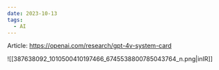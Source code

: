 ```yaml
---
date: 2023-10-13
tags:
  - AI
---
```

Article: https://openai.com/research/gpt-4v-system-card

![[387638092_1010500410197466_6745538800785043764_n.png|inIR]]
